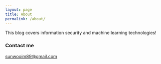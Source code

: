 ```yaml
---
layout: page
title: About
permalink: /about/
---
```


This blog covers information security and machine learning technologies!


### Contact me

[sunwooim89@gmail.com](mailto:sunwooim89@gmail.com)
